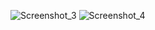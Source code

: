 ![Screenshot_3](https://github.com/Apostolos-Kazopidis/stripe-payment-backend/assets/70575515/753fce39-5569-4f1f-b634-08f88ea3a783)
![Screenshot_4](https://github.com/Apostolos-Kazopidis/stripe-payment-backend/assets/70575515/06f6c806-b3f3-4c70-b223-b81cb26cc2ec)
